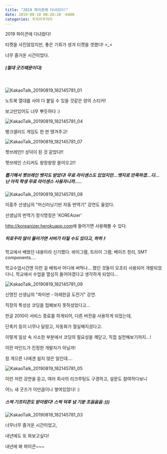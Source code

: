 ```yaml
---
title: "2019 파이콘에 다녀오다!"
date: 2019-08-18 08:26:28 -0400
categories: 주저리주저리
---
```



2019 파이콘에 다녀왔다! 

티켓을 사진않았지만, 좋은 기회가 생겨 티켓을 겟했다! >_<

너무 즐거운 시간이었다.
<h5>(절대 굿즈때문이다)</h5><br>

![KakaoTalk_20190819_182145781_01](https://user-images.githubusercontent.com/49894861/63254361-97e55d00-c2ae-11e9-9071-3e8038d9b22c.jpg)

노트북 열대를 사야 다 붙일 수 있을 것같은 양의 스티커!

보고만있어도 너무 뿌듯하다 :)


![KakaoTalk_20190819_182145781_04](https://user-images.githubusercontent.com/49894861/63254355-96b43000-c2ae-11e9-9a8d-7aad0f7e5a8a.jpg)

뱅크샐러드 게임도 한 판 땡겨주고! 


![KakaoTalk_20190819_182145781_07](https://user-images.githubusercontent.com/49894861/63254358-974cc680-c2ae-11e9-875d-6d3910e210d9.jpg)

젯브레인!! 성덕이 된 것 같았다!!

젯브레인 스티커도 왕창왕창 쓸어오고!!

<h5>뽑기해서 젯브레인 뱃지도 받았다! 무료 라이센스도 있었지만...뱃지로 만족하겠...다...난 아직 학생 무료 라이센스 사용자니까..... </h5>


![KakaoTalk_20190819_182145781_08](https://user-images.githubusercontent.com/49894861/63254359-974cc680-c2ae-11e9-84ff-2812e01b3cd1.jpg)

이홍주 선생님의 "머신러닝기반 자동 번역기" 강연도 들었다.

선생님의 번역기 정식명칭은 'KOREAizer'

<a href="http://koreanizer.herokuapp.com">http://koreanizer.herokuapp.com</a>에 들어가면 사용해볼 수 있다.

<h5>히로꾸라 많이 들어가면 서버가 터질 수도 있다고, 하하ㅏ</h5>

학교에서 배웠던 내용이라 신기했다. 바이그램, 트라이 그램, 베이즈 정리, SMT components....

학교수업시간엔 이런 걸 배워서 어디에 써먹나....했던 것들이 모조리 사용되어 개발되었다니.
학교에서 수업을 열심히 들어야겠다고 생각하게 되었다...



![KakaoTalk_20190819_182145781_09](https://user-images.githubusercontent.com/49894861/63254360-97e55d00-c2ae-11e9-8363-3c8f032713ef.jpg)


신명진 선생님의 "파이썬 - 아래한글 도전기" 강연.

직장의 특성상 코딩을 접해보지 못하셨었다고...

한글 2010이 서비스 종료를 하게되어, 다른 버전을 사용하게 되었는데,

단축키 등이 너무나 달랐고, 자동화가 절실해지셨다고.

이렇게 일상 속 사소한 부분에서 코딩의 필요성을 깨닫고, 직접 실천해보기까지...!

이런 마인드가 진정한 개발자가 아닐까!

참 게으른 나에겐 쉽지 않은 일인데....



![KakaoTalk_20190819_182145781_05](https://user-images.githubusercontent.com/49894861/63254356-974cc680-c2ae-11e9-9b5c-0a0da8e98018.jpg)


이런 저런 강연을 듣고, 여러 회사의 리크루팅도 구경하고, 설문도 참여하다보니

어느 새 굿즈가 이만큼이나 쌓여있었다! :)

<h5>스벅 기프티콘도 받아왔다! 스벅 덕후 넘 기분 조음음음 :)))</h5>


![KakaoTalk_20190819_182145781_03](https://user-images.githubusercontent.com/49894861/63254364-987df380-c2ae-11e9-87e9-1595b03ad84b.jpg)

너무너무 즐거운 시간이었고,

내년에도 또 와보고싶다!


내년에 봐 파이콘~~~


